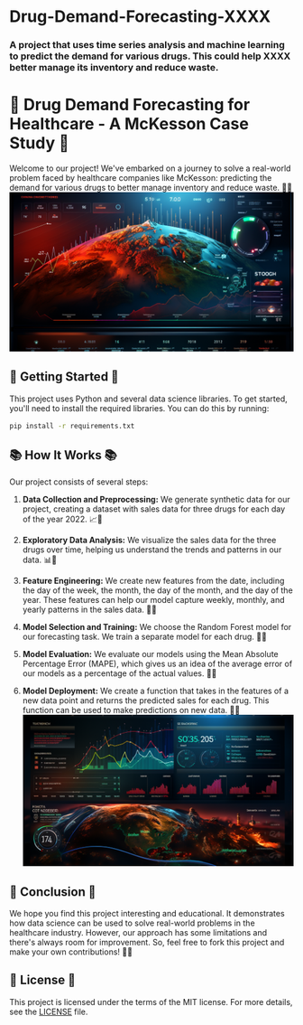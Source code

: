 # Drug-Demand-Forecasting-XXXX
### A project that uses time series analysis and machine learning to predict the demand for various drugs. This could help XXXX better manage its inventory and reduce waste.

# 🌟 Drug Demand Forecasting for Healthcare - A McKesson Case Study 🌟

Welcome to our project! We've embarked on a journey to solve a real-world problem faced by healthcare companies like McKesson: predicting the demand for various drugs to better manage inventory and reduce waste. 💊🏥
![Alt text](Images/image.png)
## 🚀 Getting Started 🚀

This project uses Python and several data science libraries. To get started, you'll need to install the required libraries. You can do this by running:

```bash
pip install -r requirements.txt
```

## 📚 How It Works 📚

Our project consists of several steps:

1. **Data Collection and Preprocessing:** We generate synthetic data for our project, creating a dataset with sales data for three drugs for each day of the year 2022. 📈📅

2. **Exploratory Data Analysis:** We visualize the sales data for the three drugs over time, helping us understand the trends and patterns in our data. 📊🔎

3. **Feature Engineering:** We create new features from the date, including the day of the week, the month, the day of the month, and the day of the year. These features can help our model capture weekly, monthly, and yearly patterns in the sales data. 📆🔧

4. **Model Selection and Training:** We choose the Random Forest model for our forecasting task. We train a separate model for each drug. 🌲🤖

5. **Model Evaluation:** We evaluate our models using the Mean Absolute Percentage Error (MAPE), which gives us an idea of the average error of our models as a percentage of the actual values. 🎯📏

6. **Model Deployment:** We create a function that takes in the features of a new data point and returns the predicted sales for each drug. This function can be used to make predictions on new data. 🚀🔮
![Alt text](Images/image2.png)
## 🎉 Conclusion 🎉

We hope you find this project interesting and educational. It demonstrates how data science can be used to solve real-world problems in the healthcare industry. However, our approach has some limitations and there's always room for improvement. So, feel free to fork this project and make your own contributions! 🎉🏁

## 📖 License 📖

This project is licensed under the terms of the MIT license. For more details, see the [LICENSE](LICENSE) file.